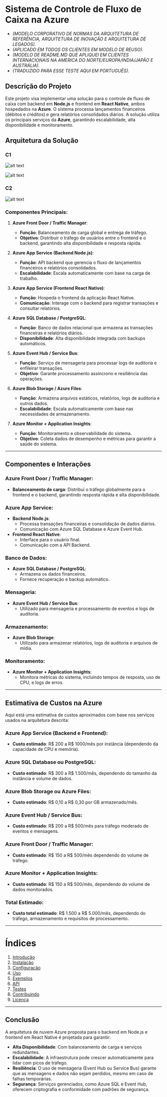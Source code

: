 # Sistema de Controle de Fluxo de Caixa na Azure

- *(MODELO CORPORATIVO DE NORMAS DA ARQUITETURA DE REFERÊNCIA, ARQUITETURA DE INOVAÇÃO E ARQUITETURA DE LEGADOS).*
- *(APLICADO EM TODOS OS CLIENTES EM MODELO DE REUSO).* 
- *(MODELO DE README.MD QUE APLIQUEI EM CLIENTES INTERNACIONAIS NA AMERICA DO NORTE/EUROPA/INDIA/JAPÃO E AUSTRÁLIA).* 
- *(TRADUZIDO PARA ESSE TESTE AQUI EM PORTUGUÊS).*

## Descrição do Projeto

Este projeto visa implementar uma solução para o controle de fluxo de caixa com backend em **Node.js** e frontend em **React Native**, ambos hospedados na **Azure**. O sistema processa lançamentos financeiros (débitos e créditos) e gera relatórios consolidados diários. A solução utiliza os principais serviços da **Azure**, garantindo escalabilidade, alta disponibilidade e monitoramento.

## Arquitetura da Solução

### C1

![alt text](/Sistema%20de%20Controle%20de%20Fluxo%20de%20Caixa/C4%20Model%20Architect/0.%20default/10.%20C4/C1/structurizr-SystemContext-001%20(3).png)


![alt text](/Sistema%20de%20Controle%20de%20Fluxo%20de%20Caixa/C4%20Model%20Architect/0.%20default/10.%20C4/C1/structurizr-SystemContext-001%20(4).png)

### C2

![alt text](/Sistema%20de%20Controle%20de%20Fluxo%20de%20Caixa/C4%20Model%20Architect/0.%20default/10.%20C4/C2/structurizr-Container-001%20(5).png)

### Componentes Principais:

1. **Azure Front Door / Traffic Manager**:
   - **Função**: Balanceamento de carga global e entrega de tráfego.
   - **Objetivo**: Distribuir o tráfego de usuários entre o frontend e o backend, garantindo alta disponibilidade e resposta rápida.

2. **Azure App Service (Backend Node.js)**:
   - **Função**: API backend que gerencia o fluxo de lançamentos financeiros e relatórios consolidados.
   - **Escalabilidade**: Escala automaticamente com base na carga de trabalho.
   
3. **Azure App Service (Frontend React Native)**:
   - **Função**: Hospeda o frontend da aplicação React Native.
   - **Comunicação**: Interage com o backend para registrar transações e consultar relatórios.

4. **Azure SQL Database / PostgreSQL**:
   - **Função**: Banco de dados relacional que armazena as transações financeiras e relatórios diários.
   - **Disponibilidade**: Alta disponibilidade integrada com backups automáticos.

5. **Azure Event Hub / Service Bus**:
   - **Função**: Serviço de mensageria para processar logs de auditoria e enfileirar transações.
   - **Objetivo**: Garante processamento assíncrono e resiliência das operações.

6. **Azure Blob Storage / Azure Files**:
   - **Função**: Armazena arquivos estáticos, relatórios, logs de auditoria e outros dados.
   - **Escalabilidade**: Escala automaticamente com base nas necessidades de armazenamento.

7. **Azure Monitor + Application Insights**:
   - **Função**: Monitoramento e observabilidade do sistema.
   - **Objetivo**: Coleta dados de desempenho e métricas para garantir a saúde do sistema.

---

## Componentes e Interações

### Azure Front Door / Traffic Manager:
- **Balanceamento de carga**: Distribui o tráfego globalmente para o frontend e o backend, garantindo resposta rápida e alta disponibilidade.

### Azure App Service:
- **Backend Node.js**:
  - Processa transações financeiras e consolidação de dados diários.
  - Comunicação com Azure SQL Database e Azure Event Hub.
- **Frontend React Native**:
  - Interface para o usuário final.
  - Comunicação com a API Backend.

### Banco de Dados:
- **Azure SQL Database / PostgreSQL**:
  - Armazena os dados financeiros.
  - Fornece recuperação e backup automático.

### Mensageria:
- **Azure Event Hub / Service Bus**:
  - Utilizado para mensageria e processamento de eventos e logs de auditoria.

### Armazenamento:
- **Azure Blob Storage**:
  - Utilizado para armazenar relatórios, logs de auditoria e arquivos de mídia.

### Monitoramento:
- **Azure Monitor + Application Insights**:
  - Monitora métricas do sistema, incluindo tempos de resposta, uso de CPU, e logs de erros.

---

## Estimativa de Custos na Azure

Aqui está uma estimativa de custos aproximados com base nos serviços usados na arquitetura descrita:

### **Azure App Service (Backend e Frontend)**:
- **Custo estimado**: R$ 200 a R$ 1000/mês por instância (dependendo da capacidade de CPU e memória).

### **Azure SQL Database ou PostgreSQL**:
- **Custo estimado**: R$ 300 a R$ 1.500/mês, dependendo do tamanho da instância e volume de dados.

### **Azure Blob Storage ou Azure Files**:
- **Custo estimado**: R$ 0,10 a R$ 0,30 por GB armazenado/mês.

### **Azure Event Hub / Service Bus**:
- **Custo estimado**: R$ 200 a R$ 500/mês para tráfego moderado de eventos e mensagens.

### **Azure Front Door / Traffic Manager**:
- **Custo estimado**: R$ 150 a R$ 500/mês dependendo do volume de tráfego.

### **Azure Monitor + Application Insights**:
- **Custo estimado**: R$ 150 a R$ 500/mês, dependendo do volume de dados monitorados.

### **Total Estimado**:
- **Custo total estimado**: R$ 1.500 a R$ 5.000/mês, dependendo do tráfego, armazenamento e requisitos de processamento.

---

# Índices

1. [Introdução](#1-introdução)
2. [Instalação](#2-instalação)
3. [Configuração](#3-configuração)
4. [Uso](#4-uso)
5. [Exemplos](#5-exemplos)
6. [API](#6-api)
7. [Testes](#7-testes)
8. [Contribuindo](#8-contribuindo)
9. [Licença](#9-licença)

---

## Conclusão

A arquitetura de nuvem Azure proposta para o backend em Node.js e frontend em React Native é projetada para garantir:

- **Alta Disponibilidade**: Com balanceamento de carga e serviços redundantes.
- **Escalabilidade**: A infraestrutura pode crescer automaticamente para lidar com picos de tráfego.
- **Resiliência**: O uso de mensageria (Event Hub ou Service Bus) garante que as mensagens e dados não sejam perdidos, mesmo em caso de falhas temporárias.
- **Segurança**: Serviços gerenciados, como Azure SQL e Event Hub, oferecem criptografia e conformidade com padrões de segurança.

